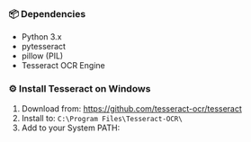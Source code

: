 ### 📦 Dependencies

- Python 3.x
- pytesseract
- pillow (PIL)
- Tesseract OCR Engine

### ⚙️ Install Tesseract on Windows

1. Download from: https://github.com/tesseract-ocr/tesseract
2. Install to: `C:\Program Files\Tesseract-OCR\`
3. Add to your System PATH:
